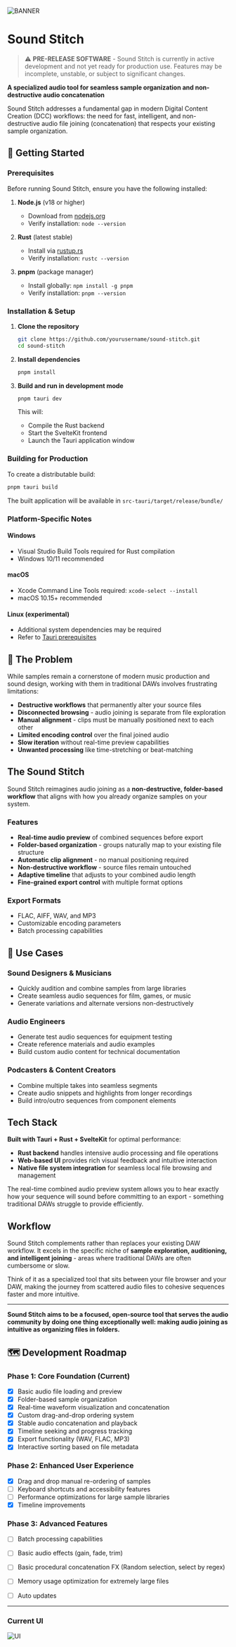 ![BANNER](./documentation/BANNERV1.png)

# Sound Stitch

> ⚠️ **PRE-RELEASE SOFTWARE** - Sound Stitch is currently in active development and not yet ready for production use. Features may be incomplete, unstable, or subject to significant changes.

**A specialized audio tool for seamless sample organization and non-destructive audio concatenation**

Sound Stitch addresses a fundamental gap in modern Digital Content Creation (DCC) workflows: the need for fast, intelligent, and non-destructive audio file joining (concatenation) that respects your existing sample organization.

## 🚀 **Getting Started**

### **Prerequisites**

Before running Sound Stitch, ensure you have the following installed:

1. **Node.js** (v18 or higher)
   - Download from [nodejs.org](https://nodejs.org/)
   - Verify installation: `node --version`

2. **Rust** (latest stable)
   - Install via [rustup.rs](https://rustup.rs/)
   - Verify installation: `rustc --version`

3. **pnpm** (package manager)
   - Install globally: `npm install -g pnpm`
   - Verify installation: `pnpm --version`

### **Installation & Setup**

1. **Clone the repository**
   ```bash
   git clone https://github.com/yourusername/sound-stitch.git
   cd sound-stitch
   ```

2. **Install dependencies**
   ```bash
   pnpm install
   ```

3. **Build and run in development mode**
   ```bash
   pnpm tauri dev
   ```

   This will:
   - Compile the Rust backend
   - Start the SvelteKit frontend
   - Launch the Tauri application window

### **Building for Production**

To create a distributable build:

```bash
pnpm tauri build
```

The built application will be available in `src-tauri/target/release/bundle/`

### **Platform-Specific Notes**

#### **Windows**
- Visual Studio Build Tools required for Rust compilation
- Windows 10/11 recommended

#### **macOS**
- Xcode Command Line Tools required: `xcode-select --install`
- macOS 10.15+ recommended

#### **Linux** (experimental)
- Additional system dependencies may be required
- Refer to [Tauri prerequisites](https://tauri.app/v1/guides/getting-started/prerequisites)


## 🎯 **The Problem**

While samples remain a cornerstone of modern music production and sound design, working with them in traditional DAWs involves frustrating limitations:

- **Destructive workflows** that permanently alter your source files
- **Disconnected browsing** - audio joining is separate from file exploration
- **Manual alignment** - clips must be manually positioned next to each other
- **Limited encoding control** over the final joined audio
- **Slow iteration** without real-time preview capabilities
- **Unwanted processing** like time-stretching or beat-matching

## **The Sound Stitch**

Sound Stitch reimagines audio joining as a **non-destructive, folder-based workflow** that aligns with how you already organize samples on your system.

### **Features**
- **Real-time audio preview** of combined sequences before export
- **Folder-based organization** - groups naturally map to your existing file structure
- **Automatic clip alignment** - no manual positioning required
- **Non-destructive workflow** - source files remain untouched
- **Adaptive timeline** that adjusts to your combined audio length
- **Fine-grained export control** with multiple format options

### **Export Formats**
- FLAC, AIFF, WAV, and MP3
- Customizable encoding parameters
- Batch processing capabilities

## 👥 **Use Cases**

### **Sound Designers & Musicians**
- Quickly audition and combine samples from large libraries
- Create seamless audio sequences for film, games, or music
- Generate variations and alternate versions non-destructively

### **Audio Engineers**
- Generate test audio sequences for equipment testing
- Create reference materials and audio examples
- Build custom audio content for technical documentation

### **Podcasters & Content Creators**
- Combine multiple takes into seamless segments
- Create audio snippets and highlights from longer recordings
- Build intro/outro sequences from component elements

## **Tech Stack**

**Built with Tauri + Rust + SvelteKit** for optimal performance:
- **Rust backend** handles intensive audio processing and file operations
- **Web-based UI** provides rich visual feedback and intuitive interaction
- **Native file system integration** for seamless local file browsing and management

The real-time combined audio preview system allows you to hear exactly how your sequence will sound before committing to an export - something traditional DAWs struggle to provide efficiently.

## **Workflow**

Sound Stitch complements rather than replaces your existing DAW workflow. It excels in the specific niche of **sample exploration, auditioning, and intelligent joining** - areas where traditional DAWs are often cumbersome or slow.

Think of it as a specialized tool that sits between your file browser and your DAW, making the journey from scattered audio files to cohesive sequences faster and more intuitive.


---

**Sound Stitch aims to be a focused, open-source tool that serves the audio community by doing one thing exceptionally well: making audio joining as intuitive as organizing files in folders.**

## 🗺️ **Development Roadmap**

### **Phase 1: Core Foundation** (Current)
- [x] Basic audio file loading and preview
- [x] Folder-based sample organization
- [x] Real-time waveform visualization and concatenation
- [x] Custom drag-and-drop ordering system
- [x] Stable audio concatenation and playback
- [x] Timeline seeking and progress tracking
- [x] Export functionality (WAV, FLAC, MP3)
- [x] Interactive sorting based on file metadata 

### **Phase 2: Enhanced User Experience**
- [x] Drag and drop manual re-ordering of samples 
- [ ] Keyboard shortcuts and accessibility features
- [ ] Performance optimizations for large sample libraries
- [x] Timeline improvements 

### **Phase 3: Advanced Features**
- [ ] Batch processing capabilities
- [ ] Basic audio effects (gain, fade, trim)
- [ ] Basic procedural concatenation FX (Random selection, select by regex) 
- [ ] Memory usage optimization for extremely large files
- [ ] Auto updates


---

### Current UI
![UI](./documentation/animation/UI_W_SHADOW2.gif)

